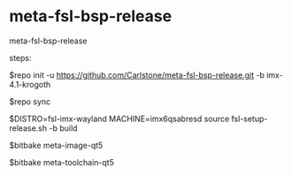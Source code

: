 # meta-fsl-bsp-release
meta-fsl-bsp-release 

steps:

$repo init -u https://github.com/Carlstone/meta-fsl-bsp-release.git -b imx-4.1-krogoth

$repo sync

$DISTRO=fsl-imx-wayland MACHINE=imx6qsabresd source fsl-setup-release.sh -b build

$bitbake meta-image-qt5

$bitbake meta-toolchain-qt5
